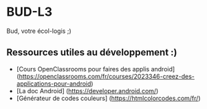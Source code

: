 # BUD-L3
Bud, votre écol-logis ;)

## Ressources utiles au développement :)
- [Cours OpenClassrooms pour faires des applis android] (https://openclassrooms.com/fr/courses/2023346-creez-des-applications-pour-android)
- [La doc Android] (https://developer.android.com/)
- [Générateur de codes couleurs] (https://htmlcolorcodes.com/fr/)
